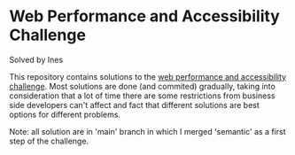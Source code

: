 # Web Performance and Accessibility Challenge
Solved by Ines

This repository contains solutions to the [web performance and accessibility challenge](https://github.com/Netcentric/web-performance-challenge).
Most solutions are done (and commited) gradually, taking into consideration that a lot of time there are some restrictions from business side developers can't affect and fact that different solutions are best options for different problems.

Note: all solution are in 'main' branch in which I merged 'semantic' as a first step of the challenge.